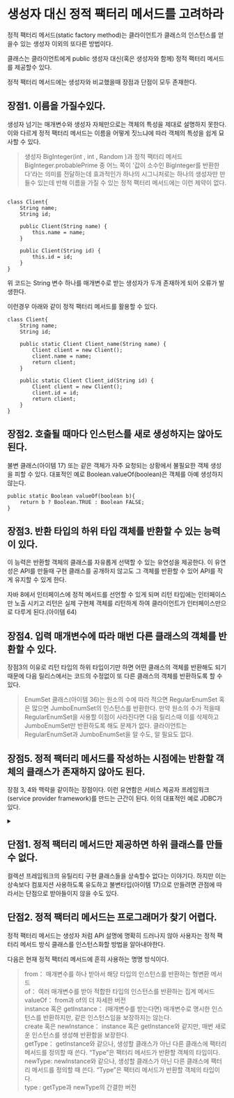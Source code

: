 생성자 대신 정적 팩터리 메서드를 고려하라
=
정적 팩터리 메서드(static factory method)는 클라이언트가 클래스의 인스턴스를 얻을수 있는 생성자 이외의 또다른 방법이다.

클래스는 클라이언트에게 public 생성자 대신(혹은 생성자와 함께) 정적 팩터리 메서드를 제공할수 있다.

정적 팩터리 메서드에는 생성자와 비교했을때 장점과 단점이 모두 존재한다.

장점1. 이름을 가질수있다.
-
생성자 넘기는 매개변수와 생성자 자체만으로는 객체의 특성을 제대로 설명하지 못한다.
이와 다르게 정적 팩터리 메서드는 이름을 어떻게 짓느냐에 따라 객체의 특성을 쉽게 묘사할 수 있다.
> 생성자 BigInteger(int , int , Random )과 정적 팩터리 메서드 BigInteger.probablePrime 중 어느 쪽이 '값이 소수인 BigInteger를 반환한다'라는 의미를 전달하는데 효과적인가
하나의 시그니처로는 하나의 생성자만 만들수 있는데 반해 이름을 가질 수 있는 정적 팩터리 메서드에는 이런 제약이 없다.
<pre><code>
class Client{
    String name;
    String id;

    public Client(String name) {
        this.name = name;
    }

    public Client(String id) {
        this.id = id;
    }
}
</code></pre>
위 코드는 String 변수 하나를 매개변수로 받는 생성자가 두개 존재하게 되어 오류가 발생한다.

이런경우 아래와 같이 정적 팩터리 메서드를 활용할 수 있다.
```
class Client{
    String name;
    String id;

    public static Client Client_name(String name) {
        Client client = new Client();
        client.name = name;
        return client;
    }

    public static Client Client_id(String id) {
        Client client = new Client();
        client.id = id;
        return client;
    }
}
```
장점2. 호출될 때마다 인스턴스를 새로 생성하지는 않아도 된다.
-
불변 클래스(아이템 17) 또는 같은 객체가 자주 요청되는 상황에서 불필요한 객체 생성을 피할 수 있다.
대표적인 예로 Boolean.valueOf(boolean)은 객체를 아예 생성하지 않는다.
```
public static Boolean valueOf(boolean b){
    return b ? Boolean.TRUE : Boolean FALSE;
}
```

장점3. 반환 타입의 하위 타입 객체를 반환할 수 있는 능력이 있다.
-
이 능력은 반환할 객체의 클래스를 자유롭게 선택할 수 있는 유연성을 제공한다. 이 유연성은 API를 만들때 구현 클래스를 공개하지 않고도 그 객체를 반환할 수 있어 API를 작게 유지할 수 있게 한다.

자바 8에서 인터페이스에 정적 메서드를 선언할 수 있게 되며 리턴 타입에는 인터페이스만 노출 시키고 리턴은 실제 구현체 객체를 리턴하게 하여 클라이언트가 인터페이스만으로 다루게 된다.(아이템 64)

장점4. 입력 매개변수에 따라 매번 다른 클래스의 객체를 반환할 수 있다.
-
장점3의 이유로 리턴 타입의 하위 타입이기만 하면 어떤 클래스의 객체를 반환해도 되기 때문에 다음 릴리스에서는 코드의 수정없이 또 다른 클래스의 객체를 반환하도록 할 수 있다.
>EnumSet 클래스(아이템 36)는 원소의 수에 따라 적으면 RegularEnumSet 혹은 많으면 JumboEnumSet의 인스턴스를 반환한다. 만약 원소의 수가 적을때 RegularEnumSet을 사용할 이점이 사라진다면 다음 릴리스때 이를 삭제하고 JumboEnumSet만 반환하도록 해도 문제가 없다. 클라이언트는 RegularEnumSet과 JumboEnumSet을 알 수도, 알 필요도 없다.

장점5. 정적 팩터리 메서드를 작성하는 시점에는 반환할 객체의 클래스가 존재하지 않아도 된다.
-
장점 3, 4와 맥락을 같이하는 장점이다. 이런 유연함은 서비스 제공자 프레임워크(service provider framework)를 만드는 근간이 된다. 이의 대표적인 예로 JDBC가 있다.

<details>
<summary></summary>
<div markdown="1">

서비스 제공자 프레임워크는 구현체의 동작을 정의하는 ```서비스 인터페이스```, 제공자가 구현체를 등록할 때 사용하는 ```제공자 등록 API```, 클라이언트가 서비스의 인스턴스를 얻을 때 사용하는 ```서비스 접근 API``` 이렇게 3개의 핵심 컴포넌트로 이뤄진다. 클라이언트는 서비스 접근 API를 사용할때 원하는 구현체의 조건을 명시할 수 있다.

</div>
</details>

단점1. 정적 팩터리 메서드만 제공하면 하위 클래스를 만들수 없다.
-
컬렉션 프레임워크의 유틸리티 구현 클래스들을 상속할수 없다는 이야기다. 하지만 이는 상속보다 컴포지션 사용하도록 유도하고 불변타입(아이템 17)으로 만들려면 관점에 따라서는 단점으로 받아들이지 않을 수도 있다.

단점2. 정적 팩터리 메서드는 프로그래머가 찾기 어렵다.
-
정적 팩터리 메서드는 생성자 처럼 API 설명에 명확히 드러나지 않아 사용자는 정적 팩터리 메서드 방식 클래스를 인스턴스화할 방법을 알아내야한다.

다음은 현재 정적 팩터리 메서드에 흔히 사용하는 명명 방식이다.
>from： 매개변수를 하나 받아서 해당 타입의 인스턴스를 반환하는 형변환 메서드\
>of： 여러 매개변수를 받아 적합한 타입의 인스턴스를 반환하는 집계 메서드\
>valueOf： from과 of의 더 자세한 버전\
>instance 혹은 getlnstance： (매개변수를 받는다면) 매개변수로 명시한 인스턴스를 반환하지만, 같은 인스턴스임을 보장하지는 않는다.\
>create 혹은 newlnstance： instance 혹은 getlnstance와 같지만, 매번 새로운 인스턴스를 생성해 반환함을 보장한다.\
>getType： getlnstance와 같으나, 생성할 클래스가 아닌 다른 클래스에 팩터리 메서드를 정의할 때 쓴다. “Type”은 팩터리 메서드가 반환할 객체의 타입이다.\
>newType: newlnstance와 같으나, 생성할 클래스가 아닌 다른 클래스에 팩터리 메서드를 정의할 때 쓴다. “Type”은 팩터리 메서드가 반환할 객체의 타입이다.\
>type : getType과 newType의 간결한 버전


